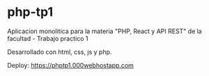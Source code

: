# php-tp1
Aplicacion monolitica para la materia "PHP, React y API REST" de la facultad - Trabajo practico 1

Desarrollado con html, css, js y php.

Deploy: https://phptp1.000webhostapp.com
